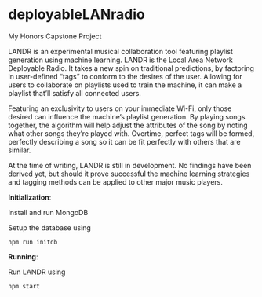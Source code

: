 # deployableLANradio
My Honors Capstone Project

LANDR is an experimental musical collaboration tool featuring playlist generation using machine learning. LANDR is the Local Area Network Deployable Radio. 
It takes a new spin on traditional predictions, by factoring in user-defined “tags” to conform to the desires of the user. 
Allowing for users to collaborate on playlists used to train the machine, it can make a playlist that’ll satisfy all connected users.

Featuring an exclusivity to users on your immediate Wi-Fi, only those desired can influence the machine’s playlist generation. 
By playing songs together, the algorithm will help adjust the attributes of the song by noting what other songs they’re played with. 
Overtime, perfect tags will be formed, perfectly describing a song so it can be fit perfectly with others that are similar.

At the time of writing, LANDR is still in development. 
No findings have been derived yet, but should it prove successful the machine learning strategies and tagging methods can be applied to other major music players.

**Initialization**: 

Install and run MongoDB

Setup the database using

`npm run initdb`

**Running**:

Run LANDR using

`npm start`